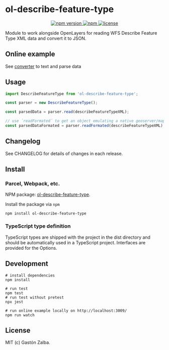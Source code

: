 # ol-describe-feature-type

<p align="center">
    <a href="https://www.npmjs.com/package/ol-describe-feature-type">
        <img src="https://img.shields.io/npm/v/ol-describe-feature-type.svg" alt="npm version">
    </a>
    <a href="https://img.shields.io/npm/dm/ol-describe-feature-type">
        <img alt="npm" src="https://img.shields.io/npm/dm/ol-describe-feature-type">
    </a>
    <a href="https://github.com/gastonzalba/ol-describe-feature-type/blob/master/LICENSE">
        <img src="https://img.shields.io/npm/l/ol-describe-feature-type.svg" alt="license">
    </a>
</p>

Module to work alongside OpenLayers for reading WFS Describe Feature Type XML data and convert it to JSON.

## Online example

See [converter](https://raw.githack.com/GastonZalba/ol-describe-feature-type/main/examples/converter.html) to text and parse data

## Usage

```js
import DescribeFeatureType from 'ol-describe-feature-type';

const parser = new DescribeFeatureType();

const parsedData = parser.read(describeFeatureTypeXML);

// use ´readFormated´ to get an object emulating a native geoserver/mapserver json response
const parsedDataFormated = parser.readFormated(describeFeatureTypeXML);

```

## Changelog

See CHANGELOG for details of changes in each release.

## Install

### Parcel, Webpack, etc.

NPM package: [ol-describe-feature-type](https://www.npmjs.com/package/ol-describe-feature-type).

Install the package via `npm`

```shell
npm install ol-describe-feature-type
```

### TypeScript type definition

TypeScript types are shipped with the project in the dist directory and should be automatically used in a TypeScript project. Interfaces are provided for the Options.

## Development

```shell
# install dependencies
npm install

# run test
npm test
# run test without pretest
npx jest

# run online example locally on http://localhost:3009/
npm run watch 
```

## License
MIT (c) Gastón Zalba.
